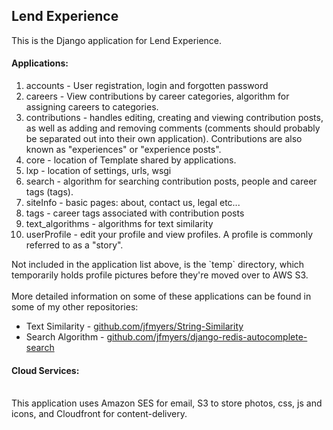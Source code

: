 <h2>Lend Experience</h2>

This is the Django application for Lend Experience.
<br>
<h4>Applications:</h4>
<ol>
	<li>accounts - User registration, login and forgotten password</li>
	<li>careers - View contributions by career categories, algorithm for assigning careers to categories.</li>
	<li>contributions - handles editing, creating and viewing contribution posts, as well as adding and removing comments (comments should probably be separated out into their own application). Contributions are also known as "experiences" or "experience posts".</li>
	<li>core - location of Template shared by applications.</li>
	<li>lxp - location of settings, urls, wsgi</li>
	<li>search - algorithm for searching contribution posts, people and career tags (tags).</li>
	<li>siteInfo - basic pages: about, contact us, legal etc...</li>
	<li>tags - career tags associated with contribution posts</li>
	<li>text_algorithms - algorithms for text similarity</li>
	<li>userProfile - edit your profile and view profiles. A profile is commonly referred to as a "story".
</ol>
Not included in the application list above, is the `temp` directory, which temporarily holds profile pictures before they're moved over to AWS S3.
<br>
<br>
More detailed information on some of these applications can be found in some of my other repositories:
<ul>
	<li>Text Similarity - <a href="https://github.com/jfmyers/String-Similarity">github.com/jfmyers/String-Similarity</a></li>
	<li>Search Algorithm - <a href="https://github.com/jfmyers/django-redis-autocomplete-search">github.com/jfmyers/django-redis-autocomplete-search</a></li>
</ul>
<h4>Cloud Services:</h4>
<br>
This application uses Amazon SES for email, S3 to store photos, css, js and icons, and Cloudfront for content-delivery.
